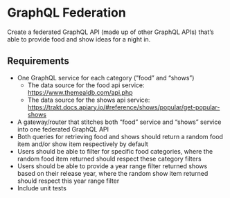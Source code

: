 # GraphQL Federation

Create a federated GraphQL API (made up of other GraphQL APIs) that’s able to provide food and show ideas for a night in.

## Requirements

- One GraphQL service for each category (”food” and “shows”)
  - The data source for the food api service: https://www.themealdb.com/api.php
  - The data source for the shows api service: https://trakt.docs.apiary.io/#reference/shows/popular/get-popular-shows
- A gateway/router that stitches both “food” service and “shows” service into one federated GraphQL API
- Both queries for retrieving food and shows should return a random food item and/or show item respectively by default
- Users should be able to filter for specific food categories, where the random food item returned should respect these category filters
- Users should be able to provide a year range filter returned shows based on their release year, where the random show item returned should respect this year range filter
- Include unit tests
